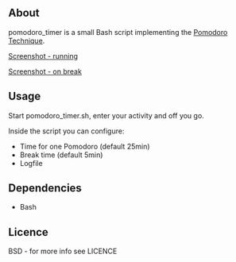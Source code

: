 About
-----

pomodoro_timer is a small Bash script implementing the [Pomodoro Technique](http://www.pomodorotechnique.com/).

[Screenshot - running](http://dispatched.ch/pic/pomodoro_demo1.png)

[Screenshot - on break](http://dispatched.ch/pic/pomodoro_demo2.png)

Usage
-----
Start pomodoro_timer.sh, enter your activity and off you go.

Inside the script you can configure:
 * Time for one Pomodoro (default 25min)
 * Break time (default 5min)
 * Logfile

Dependencies
------------

 * Bash

Licence
-------
BSD - for more info see LICENCE
